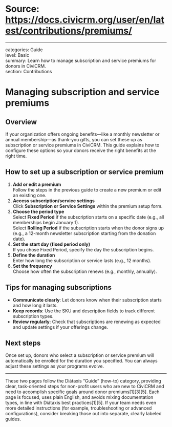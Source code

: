 # Source: https://docs.civicrm.org/user/en/latest/contributions/premiums/

---

categories: Guide  
level: Basic  
summary: Learn how to manage subscription and service premiums for donors in CiviCRM.  
section: Contributions  

# Managing subscription and service premiums

## Overview

If your organization offers ongoing benefits—like a monthly newsletter or annual membership—as thank-you gifts, you can set these up as subscription or service premiums in CiviCRM. This guide explains how to configure these options so your donors receive the right benefits at the right time.

## How to set up a subscription or service premium

1. **Add or edit a premium**  
   Follow the steps in the previous guide to create a new premium or edit an existing one.
2. **Access subscription/service settings**  
   Click **Subscription or Service Settings** within the premium setup form.
3. **Choose the period type**  
   Select **Fixed Period** if the subscription starts on a specific date (e.g., all memberships begin January 1).  
   Select **Rolling Period** if the subscription starts when the donor signs up (e.g., a 12-month newsletter subscription starting from the donation date).
4. **Set the start day (fixed period only)**  
   If you chose Fixed Period, specify the day the subscription begins.
5. **Define the duration**  
   Enter how long the subscription or service lasts (e.g., 12 months).
6. **Set the frequency**  
   Choose how often the subscription renews (e.g., monthly, annually).

## Tips for managing subscriptions

- **Communicate clearly**: Let donors know when their subscription starts and how long it lasts.
- **Keep records**: Use the SKU and description fields to track different subscription types.
- **Review regularly**: Check that subscriptions are renewing as expected and update settings if your offerings change.

## Next steps

Once set up, donors who select a subscription or service premium will automatically be enrolled for the duration you specified. You can always adjust these settings as your programs evolve.

---

These two pages follow the Diátaxis “Guide” (how-to) category, providing clear, task-oriented steps for non-profit users who are new to CiviCRM and need to accomplish specific goals around donor premiums[1][3][5]. Each page is focused, uses plain English, and avoids mixing documentation types, in line with Diátaxis best practices[1][5]. If your team needs even more detailed instructions (for example, troubleshooting or advanced configurations), consider breaking those out into separate, clearly labeled guides.